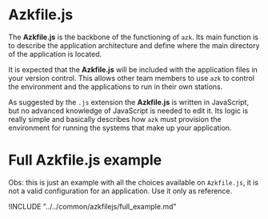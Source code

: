 # Azkfile.js

The **Azkfile.js** is the backbone of the functioning of `azk`. Its main function is to describe the application architecture and define where the main directory of the application is located.

It is expected that the **Azkfile.js** will be included with the application files in your version control. This allows other team members to use `azk` to control the environment and the applications to run in their own stations.

As suggested by the `.js` extension the **Azkfile.js** is written in JavaScript, but no advanced knowledge of JavaScript is needed to edit it. Its logic is really simple and basically describes how `azk` must provision the environment for running the systems that make up your application.

# Full Azkfile.js example

Obs: this is just an example with all the choices available on `Azkfile.js`, it is not a valid configuration for an application. Use it only as reference.

!INCLUDE "../../common/azkfilejs/full_example.md"
